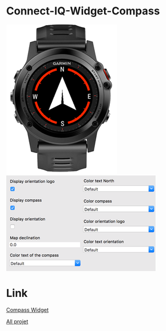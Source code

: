 # Connect-IQ-Widget-Compass
![0](https://github.com/ravenfeld/Connect-IQ-Widget-Compass/blob/develop/screenshot/0.png)
![0](https://github.com/ravenfeld/Connect-IQ-Widget-Compass/blob/develop/screenshot/1.png)

# Link
[Compass Widget](https://apps.garmin.com/fr-FR/apps/dbfd3b94-13af-49ad-a7dc-0f6b6604695c)

[All projet](https://apps.garmin.com/fr-FR/developer/9a164185-3030-48d9-9aef-f5351abe70d8/apps)
